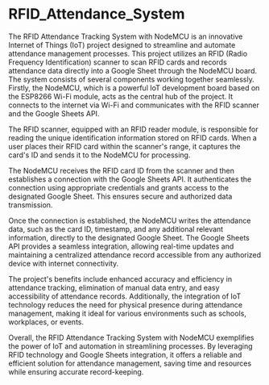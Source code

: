 # RFID_Attendance_System
The RFID Attendance Tracking System with NodeMCU is an innovative Internet of Things (IoT) project designed to streamline and automate attendance management processes. This project utilizes an RFID (Radio Frequency Identification) scanner to scan RFID cards and records attendance data directly into a Google Sheet through the NodeMCU board.
The system consists of several components working together seamlessly. Firstly, the NodeMCU, which is a powerful IoT development board based on the ESP8266 Wi-Fi module, acts as the central hub of the project. It connects to the internet via Wi-Fi and communicates with the RFID scanner and the Google Sheets API.

The RFID scanner, equipped with an RFID reader module, is responsible for reading the unique identification information stored on RFID cards. When a user places their RFID card within the scanner's range, it captures the card's ID and sends it to the NodeMCU for processing.

The NodeMCU receives the RFID card ID from the scanner and then establishes a connection with the Google Sheets API. It authenticates the connection using appropriate credentials and grants access to the designated Google Sheet. This ensures secure and authorized data transmission.

Once the connection is established, the NodeMCU writes the attendance data, such as the card ID, timestamp, and any additional relevant information, directly to the designated Google Sheet. The Google Sheets API provides a seamless integration, allowing real-time updates and maintaining a centralized attendance record accessible from any authorized device with internet connectivity.

The project's benefits include enhanced accuracy and efficiency in attendance tracking, elimination of manual data entry, and easy accessibility of attendance records. Additionally, the integration of IoT technology reduces the need for physical presence during attendance management, making it ideal for various environments such as schools, workplaces, or events.

Overall, the RFID Attendance Tracking System with NodeMCU exemplifies the power of IoT and automation in streamlining processes. By leveraging RFID technology and Google Sheets integration, it offers a reliable and efficient solution for attendance management, saving time and resources while ensuring accurate record-keeping.
